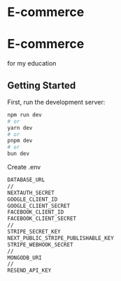﻿# E-commerce
# E-commerce
for my education

## Getting Started

First, run the development server:

```bash
npm run dev
# or
yarn dev
# or
pnpm dev
# or
bun dev
```

Create .env
```bash
DATABASE_URL
//
NEXTAUTH_SECRET
GOOGLE_CLIENT_ID
GOOGLE_CLIENT_SECRET
FACEBOOK_CLIENT_ID
FACEBOOK_CLIENT_SECRET
//
STRIPE_SECRET_KEY
NEXT_PUBLIC_STRIPE_PUBLISHABLE_KEY
STRIPE_WEBHOOK_SECRET
//
MONGODB_URI
//
RESEND_API_KEY

```
